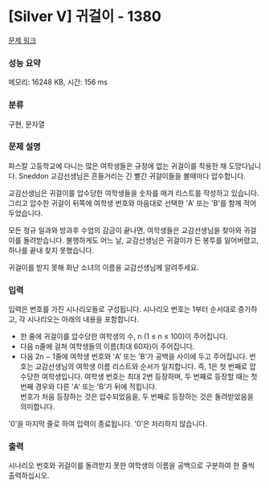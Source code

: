 # [Silver V] 귀걸이 - 1380 

[문제 링크](https://www.acmicpc.net/problem/1380) 

### 성능 요약

메모리: 16248 KB, 시간: 156 ms

### 분류

구현, 문자열

### 문제 설명

<p>파스칼 고등학교에 다니는 많은 여학생들은 규정에 없는 귀걸이를 착용한 채 도망다닙니다. Sneddon 교감선생님은 흔들거리는 긴 빨간 귀걸이들을 볼때마다 압수합니다.</p>

<p>교감선생님은 귀걸이를 압수당한 여학생들을 숫자를 매겨 리스트를 작성하고 있습니다. 그리고 압수한 귀걸이 뒤쪽에 여학생 번호와 마음대로 선택한 'A' 또는 'B'를 함께 적어두었습니다.</p>

<p>모든 정규 일과와 방과후 수업의 감금이 끝나면, 여학생들은 교감선생님을 찾아와 귀걸이를 돌려받습니다. 불행하게도 어느 날, 교감선생님은 귀걸이가 든 봉투를 잃어버렸고, 하나를 끝내 찾지 못했습니다.</p>

<p>귀걸이를 받지 못해 화난 소녀의 이름을 교감선생님께 알려주세요.</p>

### 입력 

 <p>입력은 번호를 가진 시나리오들로 구성됩니다. 시나리오 번호는 1부터 순서대로 증가하고, 각 시나리오는 아래의 내용을 포함합니다.</p>

<ul>
	<li>한 줄에 귀걸이를 압수당한 여학생의 수, n (1 ≤ n ≤ 100)이 주어집니다.</li>
	<li>다음 n줄에 걸쳐 여학생들의 이름(최대 60자)이 주어집니다.</li>
	<li>다음 2n − 1줄에 여학생 번호와 'A' 또는 'B'가 공백을 사이에 두고 주어집니다. 번호는 교감선생님의 여학생 이름 리스트와 순서가 일치합니다. 즉, 1은 첫 번째로 압수당한 여학생입니다. 여학생 번호는 최대 2번 등장하며, 두 번째로 등장할 때는 첫 번째 경우와 다른 'A' 또는 'B'가 뒤에 적힙니다.<br>
	번호가 처음 등장하는 것은 압수되었음을, 두 번째로 등장하는 것은 돌려받았음을 의미합니다.</li>
</ul>

<p>'0'을 마지막 줄로 하여 입력이 종료됩니다. '0'은 처리하지 않습니다.</p>

### 출력 

 <p>시나리오 번호와 귀걸이를 돌려받지 못한 여학생의 이름을 공백으로 구분하여 한 줄씩 출력하십시오.</p>

